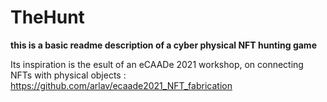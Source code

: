 # TheHunt

**this is a basic readme description of a cyber physical NFT hunting game**

Its inspiration is the esult of an eCAADe 2021 workshop, on connecting NFTs with physical objects : https://github.com/arlav/ecaade2021_NFT_fabrication

